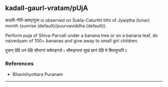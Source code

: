 ## kadalI-gaurI-vratam/pUjA

कदली-गौरी-व्रतम्/पूजा is observed on Śukla-Caturthī tithi of Jyaiṣṭha (lunar) month (sunrise (default)/puurvaviddha (default)).

Perform puja of Shiva-Parvati under a banana tree or on a banana leaf, do naivedyam of 100+ bananas and give away to small girl children.

पुत्रान् देहि धनं देहि सौभाग्यं सर्वमङ्गले।
सौमङ्गल्यं सुखं ज्ञानं देहि मे शिवसुन्दरि॥
### References
* Bhavishyottara Puranam

---
